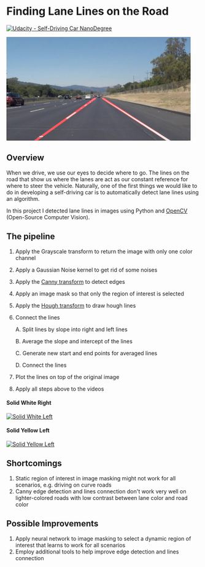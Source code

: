 # **Finding Lane Lines on the Road** 
[![Udacity - Self-Driving Car NanoDegree](https://s3.amazonaws.com/udacity-sdc/github/shield-carnd.svg)](http://www.udacity.com/drive)

<img src="examples/laneLines_thirdPass.jpg" width="480" alt="Combined Image" />

Overview
---

When we drive, we use our eyes to decide where to go. The lines on the road that show us where the lanes are act as our constant reference for where to steer the vehicle. Naturally, one of the first things we would like to do in developing a self-driving car is to automatically detect lane lines using an algorithm.

In this project I detected lane lines in images using Python and [OpenCV](http://opencv.org/) (Open-Source Computer Vision).


The pipeline
---

1. Apply the Grayscale transform to return the image with only one color channel

2. Apply a Gaussian Noise kernel to get rid of some noises

3. Apply the [Canny transform](https://en.wikipedia.org/wiki/Canny_edge_detector) to detect edges

4. Apply an image mask so that only the region of interest is selected

5. Apply the [Hough transform](https://en.wikipedia.org/wiki/Hough_transform) to draw hough lines

6. Connect the lines

    A. Split lines by slope into right and left lines
    
    B. Average the slope and intercept of the lines
    
    C. Generate new start and end points for averaged lines
    
    D. Connect the lines

7. Plot the lines on top of the original image

8. Apply all steps above to the videos

#### Solid White Right
[![Solid White Left](https://github.com/zhoujh30/CarND-LaneLines-P1/blob/master/white.gif?raw=true)](https://youtu.be/TrcnszzbVkM)
#### Solid Yellow Left
[![Solid Yellow Left](https://github.com/zhoujh30/CarND-LaneLines-P1/blob/master/yellow.gif?raw=true)](https://youtu.be/Zmi22-l1W6I)



Shortcomings
---
1. Static region of interest in image masking might not work for all scenarios, e.g. driving on curve roads
2. Canny edge detection and lines connection don't work very well on lighter-colored roads with low contrast between lane color and road color


Possible Improvements
---
1. Apply neural network to image masking to select a dynamic region of interest that learns to work for all scenarios
2. Employ additional tools to help improve edge detection and lines connection
 

